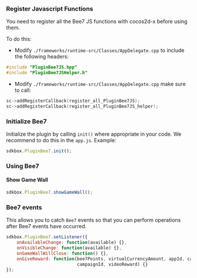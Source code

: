 ### Register Javascript Functions
You need to register all the Bee7 JS functions with cocos2d-x before using them.

To do this:
* Modify `./frameworks/runtime-src/Classes/AppDelegate.cpp` to include the following headers:
```cpp
#include "PluginBee7JS.hpp"
#include "PluginBee7JSHelper.h"
```

* Modify `./frameworks/runtime-src/Classes/AppDelegate.cpp` make sure to call:
```cpp
sc->addRegisterCallback(register_all_PluginBee7JS);
sc->addRegisterCallback(register_all_PluginBee7JS_helper);
```

### Initialize Bee7
Initialize the plugin by calling `init()` where appropriate in your code. We
recommend to do this in the `app.js`. Example:
```javascript
sdkbox.PluginBee7.init();
```

### Using Bee7
#### Show Game Wall
```javascript
sdkbox.PluginBee7.showGameWall();
```

### Bee7 events
This allows you to catch `Bee7` events so that you can perform operations after Bee7 events have occurred.

```javascript
sdkbox.PluginBee7.setListener({
	onAvailableChange: function(available) {},
	onVisibleChange: function(available) {},
	onGameWallWillClose: function() {},
	onGiveReward: function(bee7Points, virtualCurrencyAmount, appId, cappedReward,
						   campaignId, videoReward) {}
});
```
